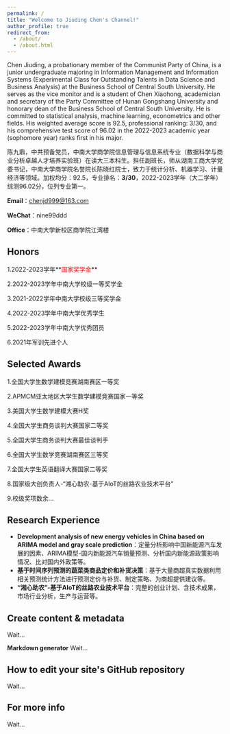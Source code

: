 ```yaml
---
permalink: /
title: "Welcome to Jiuding Chen's Channel!"
author_profile: true
redirect_from: 
  - /about/
  - /about.html
---
```


Chen Jiuding, a probationary member of the Communist Party of China, is a junior undergraduate majoring in Information Management and Information Systems (Experimental Class for Outstanding Talents in Data Science and Business Analysis) at the Business School of Central South University. He serves as the vice monitor and is a student of Chen Xiaohong, academician and secretary of the Party Committee of Hunan Gongshang University and honorary dean of the Business School of Central South University. He is committed to statistical analysis, machine learning, econometrics and other fields. His weighted average score is 92.5, professional ranking: 3/30, and his comprehensive test score of 96.02 in the 2022-2023 academic year (sophomore year) ranks first in his major.

陈九鼎，中共预备党员，中南大学商学院信息管理与信息系统专业（数据科学与商业分析卓越人才培养实验班）在读大三本科生。担任副班长，师从湖南工商大学党委书记，中南大学商学院名誉院长陈晓红院士，致力于统计分析、机器学习、计量经济等领域。加权均分：92.5，专业排名：**3/30**，2022-2023学年（大二学年）综测96.02分，位列专业第一。

**Email**：chenjd999@163.com

**WeChat**：nine99ddd

**Office**：中南大学新校区商学院江湾楼

Honors
---
1.2022-2023学年**<font color=red>国家奖学金</font>**

2.2022-2023学年中南大学校级一等奖学金

3.2021-2022学年中南大学校级三等奖学金

4.2022-2023学年中南大学优秀学生

5.2022-2023学年中南大学优秀团员

6.2021年军训先进个人


Selected Awards
---
1.全国大学生数学建模竞赛湖南赛区一等奖

2.APMCM亚太地区大学生数学建模竞赛国家一等奖

3.美国大学生数学建模大赛H奖

4.全国大学生商务谈判大赛国家二等奖

5.全国大学生商务谈判大赛最佳谈判手

6.全国大学生数学竞赛湖南赛区三等奖

7.全国大学生英语翻译大赛国家二等奖

8.国家级大创负责人-“湘心助农-基于AIoT的丝路农业技术平台”

9.校级奖项数余...

Research Experience
---
+ **Development analysis of new energy vehicles in China based on ARIMA model and gray scale prediction**：定量分析影响中国新能源汽车发展的因素、ARIMA模型-国内新能源汽车销量预测、分析国内新能源政策影响情况、比对国内外政策等。
+ **基于时间序列预测的蔬菜类商品定价和补货决策**：基于大量商超真实数据利用相关预测统计方法进行预测定价与补货、制定策略、为商超提供建议等。
+ **“湘心助农”-基于AIoT的丝路农业技术平台**：完整的创业计划、含技术成果，市场行业分析，生产与运营等。

Create content & metadata
---
Wait...

**Markdown generator**
Wait...

How to edit your site's GitHub repository
------
Wait...

For more info
------
Wait...
